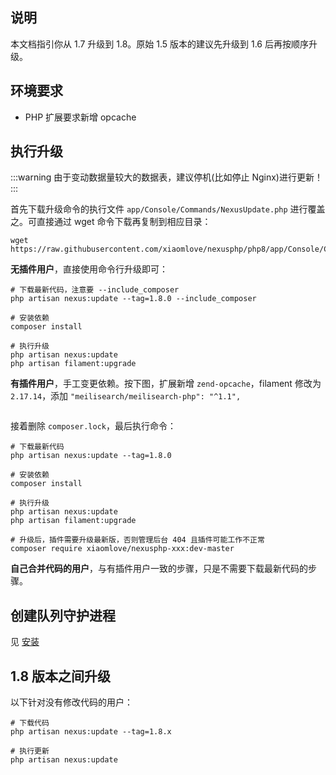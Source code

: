 <ArticleTopAd></ArticleTopAd>

## 说明
本文档指引你从 1.7 升级到 1.8。原始 1.5 版本的建议先升级到 1.6 后再按顺序升级。

## 环境要求

- PHP 扩展要求新增 opcache

## 执行升级

:::warning
由于变动数据量较大的数据表，建议停机(比如停止 Nginx)进行更新！
:::

首先下载升级命令的执行文件 `app/Console/Commands/NexusUpdate.php` 进行覆盖之。可直接通过 wget 命令下载再复制到相应目录：
```
wget https://raw.githubusercontent.com/xiaomlove/nexusphp/php8/app/Console/Commands/NexusUpdate.php
```

**无插件用户**，直接使用命令行升级即可：
```
# 下载最新代码，注意要 --include_composer
php artisan nexus:update --tag=1.8.0 --include_composer

# 安装依赖
composer install

# 执行升级
php artisan nexus:update
php artisan filament:upgrade
```

**有插件用户**，手工变更依赖。按下图，扩展新增 `zend-opcache`，filament 修改为 `2.17.14`，添加 `"meilisearch/meilisearch-php": "^1.1",`

<img :src="$withBase('/images/composer.json_1.8.png')">

接着删除 `composer.lock`，最后执行命令：
```
# 下载最新代码
php artisan nexus:update --tag=1.8.0

# 安装依赖
composer install

# 执行升级
php artisan nexus:update
php artisan filament:upgrade

# 升级后，插件需要升级最新版，否则管理后台 404 且插件可能工作不正常
composer require xiaomlove/nexusphp-xxx:dev-master
```

**自己合并代码的用户**，与有插件用户一致的步骤，只是不需要下载最新代码的步骤。

## 创建队列守护进程
见 [安装](./installation.md#创建队列守护进程-1-8需要)

## 1.8 版本之间升级

以下针对没有修改代码的用户：

```
# 下载代码
php artisan nexus:update --tag=1.8.x

# 执行更新
php artisan nexus:update
```